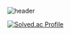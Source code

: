 ![header](https://capsule-render.vercel.app/api?type=waving&color=auto&height=300&section=header&text=Welcome!&fontSize=90&fontColor=ffffff)

[![Solved.ac Profile](http://mazassumnida.wtf/api/v2/generate_badge?boj=skyups10)](https://solved.ac/skyups10/)

<!--
**skyups10/skyups10** is a ✨ _special_ ✨ repository because its `README.md` (this file) appears on your GitHub profile.

Here are some ideas to get you started:

- 🔭 I’m currently working on ...
- 🌱 I’m currently learning ...
- 👯 I’m looking to collaborate on ...
- 🤔 I’m looking for help with ...
- 💬 Ask me about ...
- 📫 How to reach me: ...
- 😄 Pronouns: ...
- ⚡ Fun fact: ...
-->
